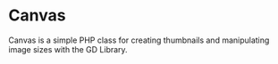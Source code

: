 # Canvas

Canvas is a simple PHP class for creating thumbnails and
manipulating image sizes with the GD Library.

